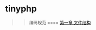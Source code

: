 tinyphp
====

>> 编码规范
====
[第一章 文件结构](https://github.com/tinycn/tinyphp/blob/master/docs/manual/001%E6%96%87%E4%BB%B6%E7%BB%93%E6%9E%84.md)
